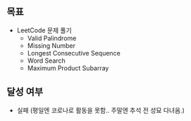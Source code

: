 ## 목표
- LeetCode 문제 풀기
  - Valid Palindrome
  - Missing Number
  - Longest Consecutive Sequence
  - Word Search
  - Maximum Product Subarray

## 달성 여부
- 실패 (평일엔 코로나로 활동을 못함.. 주말엔 추석 전 성묘 다녀옴.)

